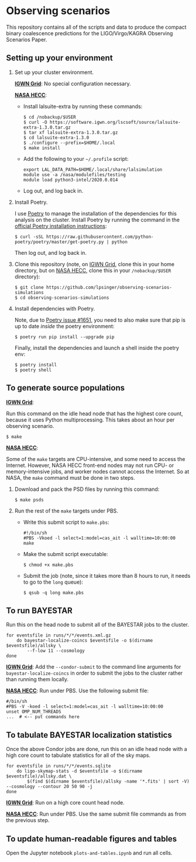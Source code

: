 # Observing scenarios

This repository contains all of the scripts and data to produce the compact
binary coalescence predictions for the LIGO/Virgo/KAGRA Observing Scenarios
Paper.

## Setting up your environment

1.  Set up your cluster environment.

    **[IGWN Grid]**: No special configuration necessary.

    **[NASA HECC]**:

    *   Install lalsuite-extra by running these commands:

            $ cd /nobackup/$USER
            $ curl -O https://software.igwn.org/lscsoft/source/lalsuite-extra-1.3.0.tar.gz
            $ tar xf lalsuite-extra-1.3.0.tar.gz
            $ cd lalsuite-extra-1.3.0
            $ ./configure --prefix=$HOME/.local
            $ make install

    *   Add the following to your `~/.profile` script:

            export LAL_DATA_PATH=$HOME/.local/share/lalsimulation
            module use -a /nasa/modulefiles/testing
            module load python3-intel/2020.0.014

    *   Log out, and log back in.

2.  Install Poetry.

    I use [Poetry] to manage the installation of the dependencies for this
    analysis on the cluster. Install Poetry by running the command in the
    [official Poetry installation instructions]:

        $ curl -sSL https://raw.githubusercontent.com/python-poetry/poetry/master/get-poetry.py | python

    Then log out, and log back in.

3.  Clone this repository (note, on [IGWN Grid], clone this in your home
    directory, but on [NASA HECC], clone this in your `/nobackup/$USER`
    directory):

        $ git clone https://github.com/lpsinger/observing-scenarios-simulations
        $ cd observing-scenarios-simulations

4.  Install dependencies with Poetry.

    Note, due to [Poetry issue #1651], you need to also make sure that pip is
    up to date _inside_ the poetry environment:

        $ poetry run pip install --upgrade pip

    Finally, install the dependencies and launch a shell inside the poetry env:

        $ poetry install
        $ poetry shell

## To generate source populations

**[IGWN Grid]**:

Run this command on the idle head node that has the highest core count,
because it uses Python multiprocessing. This takes about an hour per observing
scenario.

    $ make

**[NASA HECC]**:

Some of the `make` targets are CPU-intensive, and some need to access the
Internet. However, NASA HECC front-end nodes may not run CPU- or
memory-intensive jobs, and worker nodes cannot access the Internet. So at NASA,
the `make` command must be done in two steps.

1.  Download and pack the PSD files by running this command:

        $ make psds

2.  Run the rest of the `make` targets under PBS.

    *   Write this submit script to `make.pbs`:

            #!/bin/sh
            #PBS -Vkoed -l select=1:model=cas_ait -l walltime=10:00:00
            make

    *   Make the submit script executable:

            $ chmod +x make.pbs

    *   Submit the job (note, since it takes more than 8 hours to run, it
        needs to go to the `long` queue):

            $ qsub -q long make.pbs

## To run BAYESTAR

Run this on the head node to submit all of the BAYESTAR jobs to the cluster.

    for eventsfile in runs/*/*/events.xml.gz
        do bayestar-localize-coincs $eventsfile -o $(dirname $eventsfile)/allsky \
            --f-low 11 --cosmology
    done

**[IGWN Grid]**: Add the `--condor-submit` to the command line arguments for
`bayestar-localize-coincs` in order to submit the jobs to the cluster rather
than running them locally.

**[NASA HECC]**: Run under PBS. Use the following submit file:

    #/bin/sh
    #PBS -V -koed -l select=1:model=cas_ait -l walltime=10:00:00
    unset OMP_NUM_THREADS
    ...  # <-- put commands here 

## To tabulate BAYESTAR localization statistics

Once the above Condor jobs are done, run this on an idle head node with a high
core count to tabulate statistics for all of the sky maps.

    for eventsfile in runs/*/*/events.sqlite
        do ligo-skymap-stats -d $eventsfile -o $(dirname $eventsfile)/allsky.dat \
            $(find $(dirname $eventsfile)/allsky -name '*.fits' | sort -V) --cosmology --contour 20 50 90 -j
    done

**[IGWN Grid]**: Run on a high core count head node.

**[NASA HECC]**: Run under PBS. Use the same submit file commands as from the
previous step.

## To update human-readable figures and tables

Open the Jupyter notebook `plots-and-tables.ipynb` and run all cells.


[IGWN Grid]: https://computing.docs.ligo.org/guide/grid/
[NASA HECC]: https://www.nas.nasa.gov/hecc/
[Poetry]: https://python-poetry.org
[Poetry issue #1651]: https://github.com/python-poetry/poetry/issues/1651
[official Poetry installation instructions]: https://python-poetry.org/docs/#installation
